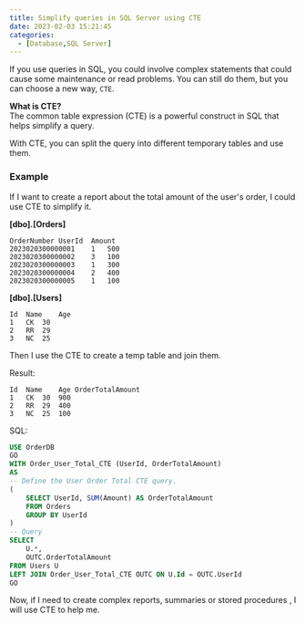 ```yaml
---
title: Simplify queries in SQL Server using CTE
date: 2023-02-03 15:21:45
categories:
  - [Database,SQL Server]
---
```

If you use queries in SQL, you could involve complex statements that could cause some maintenance or read problems. You can still do them, but you can choose a new way, <code>CTE</code>.


**What is CTE?**  
The common table expression (CTE) is a powerful construct in SQL that helps simplify a query.

With CTE, you can split the query into different temporary tables and use them.

### Example
If I want to create a report about the total amount of the user's order, I could use CTE to simplify it.

**[dbo].[Orders]**
```
OrderNumber	UserId	Amount
2023020300000001	1	500
2023020300000002	3	100
2023020300000003	1	300
2023020300000004	2	400
2023020300000005	1	100
```

**[dbo].[Users]**
```
Id	Name	Age
1	CK	30
2	RR	29
3	NC	25
```

Then I use the CTE to create a temp table and join them.

Result:

```
Id	Name	Age	OrderTotalAmount
1	CK	30	900
2	RR	29	400
3	NC	25	100
```
SQL:
```sql
USE OrderDB
GO
WITH Order_User_Total_CTE (UserId, OrderTotalAmount)
AS
-- Define the User Order Total CTE query.
(
    SELECT UserId, SUM(Amount) AS OrderTotalAmount
    FROM Orders
    GROUP BY UserId
)
-- Query
SELECT 
	U.*, 
	OUTC.OrderTotalAmount
FROM Users U
LEFT JOIN Order_User_Total_CTE OUTC ON U.Id = OUTC.UserId
GO
```

Now, if I need to create complex reports, summaries or stored procedures , I will use CTE to help me.